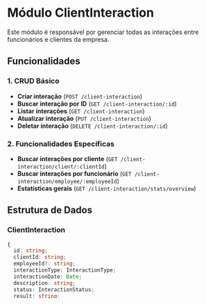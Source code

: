 # Módulo ClientInteraction

Este módulo é responsável por gerenciar todas as interações entre funcionários e clientes da empresa.

## Funcionalidades

### 1. CRUD Básico
- **Criar interação** (`POST /client-interaction`)
- **Buscar interação por ID** (`GET /client-interaction/:id`)
- **Listar interações** (`GET /client-interaction`)
- **Atualizar interação** (`PUT /client-interaction`)
- **Deletar interação** (`DELETE /client-interaction/:id`)

### 2. Funcionalidades Específicas
- **Buscar interações por cliente** (`GET /client-interaction/client/:clientId`)
- **Buscar interações por funcionário** (`GET /client-interaction/employee/:employeeId`)
- **Estatísticas gerais** (`GET /client-interaction/stats/overview`)

## Estrutura de Dados

### ClientInteraction
```typescript
{
  id: string;
  clientId: string;
  employeeId?: string;
  interactionType: InteractionType;
  interactionDate: Date;
  description: string;
  status: InteractionStatus;
  result: string;
  tags: InteractionTag[];
  duration?: number;
  followUpDate?: Date;
  priority?: Priority;
  cost?: number;
  isActive: boolean;
  createdAt: Date;
  updatedAt: Date;
}
```

## Enums Utilizados

### InteractionType
- `EMAIL` - Comunicação por email
- `PHONE_CALL` - Ligação telefônica
- `MEETING` - Reunião presencial
- `CHAT` - Chat online
- `VISIT` - Visita ao cliente
- `SMS` - Mensagem SMS
- `WHATSAPP` - Mensagem WhatsApp
- `VIDEO_CALL` - Videochamada
- `SOCIAL_MEDIA` - Redes sociais
- `LETTER` - Carta
- `OTHER` - Outros

### InteractionStatus
- `SUCCESS` - Interação bem-sucedida
- `PENDING` - Pendente
- `REJECTED` - Rejeitada
- `FOLLOW_UP` - Requer follow-up
- `CANCELLED` - Cancelada
- `RESCHEDULED` - Reagendada
- `IN_PROGRESS` - Em andamento
- `COMPLETED` - Concluída

### InteractionTag
- `SALES` - Vendas
- `SUPPORT` - Suporte
- `MARKETING` - Marketing
- `ONBOARDING` - Integração
- `COMPLAINT` - Reclamação
- `FEEDBACK` - Feedback
- `TECHNICAL` - Técnico
- `BILLING` - Cobrança
- `PARTNERSHIP` - Parceria
- `TRAINING` - Treinamento
- `MAINTENANCE` - Manutenção
- `UPSELL` - Venda adicional
- `RETENTION` - Retenção
- `SURVEY` - Pesquisa
- `EVENT` - Evento

### Priority
- `LOW` - Baixa
- `MEDIUM` - Média
- `HIGH` - Alta
- `URGENT` - Urgente

## Filtros Disponíveis

### Query Parameters
- `clientId` - Filtrar por cliente específico
- `employeeId` - Filtrar por funcionário específico
- `interactionType` - Filtrar por tipo de interação
- `status` - Filtrar por status
- `tags` - Filtrar por tags (array)
- `startDate` - Data inicial
- `endDate` - Data final
- `priority` - Filtrar por prioridade
- `textSearch` - Busca textual em descrição, resultado e nome do cliente

### Paginação
- `page` - Página atual
- `limit` - Limite de itens por página

## Estatísticas Disponíveis

### Overview Stats
- Total de interações
- Interações por tipo (com percentuais)
- Interações por status (com percentuais)
- Interações por tag (com percentuais)
- Interações por prioridade (com percentuais)
- Duração média das interações
- Custo total das interações
- Interações do mês atual vs mês anterior
- Crescimento mês a mês
- Top 5 funcionários com mais interações
- Top 5 clientes com mais interações

## Exemplos de Uso

### Criar uma nova interação
```json
POST /client-interaction
{
  "clientId": "uuid-do-cliente",
  "employeeId": "uuid-do-funcionario",
  "interactionType": "PHONE_CALL",
  "interactionDate": "2024-01-15T14:30:00Z",
  "description": "Ligação para esclarecimento sobre proposta comercial",
  "status": "SUCCESS",
  "result": "Cliente interessado, agendou reunião para próxima semana",
  "tags": ["SALES", "FOLLOW_UP"],
  "duration": 15,
  "priority": "HIGH",
  "cost": "25.50"
}
```

### Buscar interações com filtros
```
GET /client-interaction?clientId=uuid&interactionType=PHONE_CALL&startDate=2024-01-01&endDate=2024-01-31&page=1&limit=10
```

### Obter estatísticas
```
GET /client-interaction/stats/overview
```

## Validações

- Todos os campos obrigatórios são validados
- Enums são validados contra valores permitidos
- UUIDs são validados
- Datas são validadas
- Arrays de tags são validados
- Valores numéricos (duração, custo) são validados

## Permissões

- **ADMIN**: Acesso total a todas as funcionalidades
- **USER**: Acesso de leitura e criação, edição limitada
- **DELETE**: Apenas ADMIN pode deletar interações
